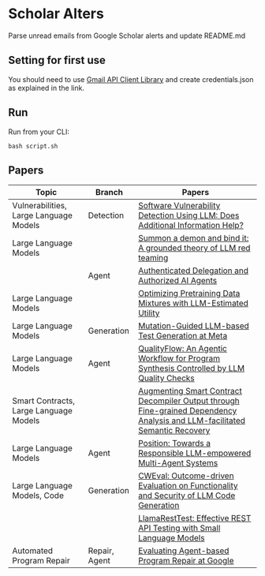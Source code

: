 # Scholar Alters
Parse unread emails from Google Scholar alerts and update README.md

## Setting for first use
You should need to use [Gmail API Client Library](https://developers.google.com/gmail/api/quickstart/python) and create
credentials.json as explained in the link.

## Run
Run from your CLI:
```
bash script.sh
```
## Papers

| Topic | Branch | Papers |
| --- | --- | --- |
| Vulnerabilities, Large Language Models | Detection | [Software Vulnerability Detection Using LLM: Does Additional Information Help?](https://scholar.google.com/scholar_url?url=http://web.mit.edu/ha22286/www/papers/WAITI24.pdf&hl=en&sa=X&d=16863670102368800770&ei=KzytZ_PjOLutieoP4ZvliAM&scisig=AFWwaeYUSKsTartNfftMsR0ybMta&oi=scholaralrt&hist=apJ4fD8AAAAJ:4465730527138788254:AFWwaebhnVuF-27TSh32-dm_KGTR&html=&pos=0&folt=cit) |
| Large Language Models |  | [Summon a demon and bind it: A grounded theory of LLM red teaming](https://scholar.google.com/scholar_url?url=https://journals.plos.org/plosone/article%3Fid%3D10.1371/journal.pone.0314658&hl=en&sa=X&d=12430822659672505194&ei=KzytZ76KOvimieoPkv-FMA&scisig=AFWwaebdvfsCLNYMn-2vA0Opf2m4&oi=scholaralrt&hist=apJ4fD8AAAAJ:4513401344136555010:AFWwaea8pA4W9ESmXpw9yvMxc7-7&html=&pos=0&folt=rel) |
|  | Agent | [Authenticated Delegation and Authorized AI Agents](https://scholar.google.com/scholar_url?url=https://arxiv.org/pdf/2501.09674&hl=en&sa=X&d=4566973297226844504&ei=KzytZ76KOvimieoPkv-FMA&scisig=AFWwaebb5dbE2c4aFgKmnk7lsAv3&oi=scholaralrt&hist=apJ4fD8AAAAJ:4513401344136555010:AFWwaea8pA4W9ESmXpw9yvMxc7-7&html=&pos=1&folt=rel) |
| Large Language Models |  | [Optimizing Pretraining Data Mixtures with LLM-Estimated Utility](https://scholar.google.com/scholar_url?url=https://arxiv.org/pdf/2501.11747&hl=en&sa=X&d=9781750912196673076&ei=KzytZ76KOvimieoPkv-FMA&scisig=AFWwaealeQgaIZViNfqLp2ixE9it&oi=scholaralrt&hist=apJ4fD8AAAAJ:4513401344136555010:AFWwaea8pA4W9ESmXpw9yvMxc7-7&html=&pos=3&folt=rel) |
| Large Language Models | Generation | [Mutation-Guided LLM-based Test Generation at Meta](https://scholar.google.com/scholar_url?url=https://arxiv.org/pdf/2501.12862&hl=en&sa=X&d=9851425477161954629&ei=KzytZ76KOvimieoPkv-FMA&scisig=AFWwaeYBfMOGgNrVFiJ_4nC_63sr&oi=scholaralrt&hist=apJ4fD8AAAAJ:4513401344136555010:AFWwaea8pA4W9ESmXpw9yvMxc7-7&html=&pos=4&folt=rel) |
| Large Language Models | Agent | [QualityFlow: An Agentic Workflow for Program Synthesis Controlled by LLM Quality Checks](https://scholar.google.com/scholar_url?url=https://arxiv.org/pdf/2501.17167&hl=en&sa=X&d=16330297548136769214&ei=KzytZ76KOvimieoPkv-FMA&scisig=AFWwaeYnyfrIE_1a-83nsbw0Xb1J&oi=scholaralrt&hist=apJ4fD8AAAAJ:4513401344136555010:AFWwaea8pA4W9ESmXpw9yvMxc7-7&html=&pos=5&folt=rel) |
| Smart Contracts, Large Language Models |  | [Augmenting Smart Contract Decompiler Output through Fine-grained Dependency Analysis and LLM-facilitated Semantic Recovery](https://scholar.google.com/scholar_url?url=https://arxiv.org/pdf/2501.08670&hl=en&sa=X&d=1197604605774690665&ei=KzytZ76KOvimieoPkv-FMA&scisig=AFWwaeZHNTi1TBnijWh2OeTf8BZ5&oi=scholaralrt&hist=apJ4fD8AAAAJ:4513401344136555010:AFWwaea8pA4W9ESmXpw9yvMxc7-7&html=&pos=6&folt=rel) |
| Large Language Models | Agent | [Position: Towards a Responsible LLM-empowered Multi-Agent Systems](https://scholar.google.com/scholar_url?url=https://arxiv.org/pdf/2502.01714&hl=en&sa=X&d=4456980999911017989&ei=KzytZ76KOvimieoPkv-FMA&scisig=AFWwaeZdLjLD2QwxT1Oh6vWiwurk&oi=scholaralrt&hist=apJ4fD8AAAAJ:4513401344136555010:AFWwaea8pA4W9ESmXpw9yvMxc7-7&html=&pos=7&folt=rel) |
| Large Language Models, Code | Generation | [CWEval: Outcome-driven Evaluation on Functionality and Security of LLM Code Generation](https://scholar.google.com/scholar_url?url=https://arxiv.org/pdf/2501.08200&hl=en&sa=X&d=8409493462845509310&ei=KzytZ76KOvimieoPkv-FMA&scisig=AFWwaeYNUbdQA3okfSBWsDlga-K6&oi=scholaralrt&hist=apJ4fD8AAAAJ:4513401344136555010:AFWwaea8pA4W9ESmXpw9yvMxc7-7&html=&pos=8&folt=rel) |
|  |  | [LlamaRestTest: Effective REST API Testing with Small Language Models](https://scholar.google.com/scholar_url?url=https://arxiv.org/pdf/2501.08598&hl=en&sa=X&d=3572930123851803145&ei=KzytZ76KOvimieoPkv-FMA&scisig=AFWwaeb9x2kPEZO_wCmowgwd_qXx&oi=scholaralrt&hist=apJ4fD8AAAAJ:4513401344136555010:AFWwaea8pA4W9ESmXpw9yvMxc7-7&html=&pos=9&folt=rel) |
| Automated Program Repair | Repair, Agent | [Evaluating Agent-based Program Repair at Google](https://scholar.google.com/scholar_url?url=https://arxiv.org/pdf/2501.07531&hl=en&sa=X&d=11091539223103860298&ei=KzytZ_zkO5-_6rQPoa3DoAo&scisig=AFWwaeYAuwtFaSnXgoMu_3JEyR-9&oi=scholaralrt&hist=apJ4fD8AAAAJ:6234092987365270793:AFWwaeZHIN6aK_iU38VPuuMoYcVu&html=&pos=0&folt=rel) |
